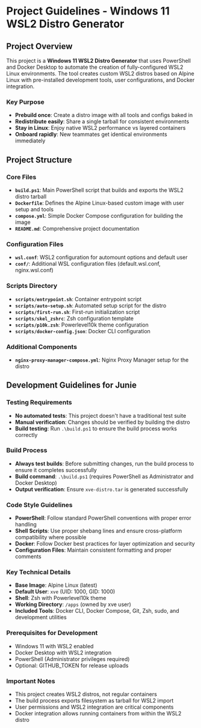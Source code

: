 # Project Guidelines - Windows 11 WSL2 Distro Generator

## Project Overview

This project is a **Windows 11 WSL2 Distro Generator** that uses PowerShell and Docker Desktop to automate the creation of fully-configured WSL2 Linux environments. The tool creates custom WSL2 distros based on Alpine Linux with pre-installed development tools, user configurations, and Docker integration.

### Key Purpose
- **Prebuild once**: Create a distro image with all tools and configs baked in
- **Redistribute easily**: Share a single tarball for consistent environments
- **Stay in Linux**: Enjoy native WSL2 performance vs layered containers
- **Onboard rapidly**: New teammates get identical environments immediately

## Project Structure

### Core Files
- **`build.ps1`**: Main PowerShell script that builds and exports the WSL2 distro tarball
- **`Dockerfile`**: Defines the Alpine Linux-based custom image with user setup and tools
- **`compose.yml`**: Simple Docker Compose configuration for building the image
- **`README.md`**: Comprehensive project documentation

### Configuration Files
- **`wsl.conf`**: WSL2 configuration for automount options and default user
- **`conf/`**: Additional WSL configuration files (default.wsl.conf, nginx.wsl.conf)

### Scripts Directory
- **`scripts/entrypoint.sh`**: Container entrypoint script
- **`scripts/auto-setup.sh`**: Automated setup script for the distro
- **`scripts/first-run.sh`**: First-run initialization script
- **`scripts/skel_zshrc`**: Zsh configuration template
- **`scripts/p10k.zsh`**: Powerlevel10k theme configuration
- **`scripts/docker-config.json`**: Docker CLI configuration

### Additional Components
- **`nginx-proxy-manager-compose.yml`**: Nginx Proxy Manager setup for the distro

## Development Guidelines for Junie

### Testing Requirements
- **No automated tests**: This project doesn't have a traditional test suite
- **Manual verification**: Changes should be verified by building the distro
- **Build testing**: Run `.\build.ps1` to ensure the build process works correctly

### Build Process
- **Always test builds**: Before submitting changes, run the build process to ensure it completes successfully
- **Build command**: `.\build.ps1` (requires PowerShell as Administrator and Docker Desktop)
- **Output verification**: Ensure `xve-distro.tar` is generated successfully

### Code Style Guidelines
- **PowerShell**: Follow standard PowerShell conventions with proper error handling
- **Shell Scripts**: Use proper shebang lines and ensure cross-platform compatibility where possible
- **Docker**: Follow Docker best practices for layer optimization and security
- **Configuration Files**: Maintain consistent formatting and proper comments

### Key Technical Details
- **Base Image**: Alpine Linux (latest)
- **Default User**: `xve` (UID: 1000, GID: 1000)
- **Shell**: Zsh with Powerlevel10k theme
- **Working Directory**: `/apps` (owned by xve user)
- **Included Tools**: Docker CLI, Docker Compose, Git, Zsh, sudo, and development utilities

### Prerequisites for Development
- Windows 11 with WSL2 enabled
- Docker Desktop with WSL2 integration
- PowerShell (Administrator privileges required)
- Optional: GITHUB_TOKEN for release uploads

### Important Notes
- This project creates WSL2 distros, not regular containers
- The build process exports filesystem as tarball for WSL2 import
- User permissions and WSL2 integration are critical components
- Docker integration allows running containers from within the WSL2 distro
